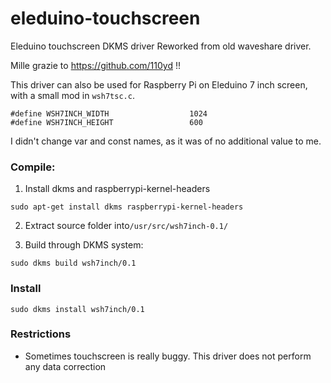 # eleduino-touchscreen
Eleduino touchscreen DKMS driver
Reworked from old waveshare driver.

Mille grazie to https://github.com/110yd !!

This driver can also be used for Raspberry Pi on Eleduino 7 inch screen, with a small mod in `wsh7tsc.c`.

```
#define WSH7INCH_WIDTH                  1024
#define WSH7INCH_HEIGHT                 600
```

I didn't change var and const names, as it was of no additional value to me.

### Compile:
1. Install dkms and raspberrypi-kernel-headers

```
sudo apt-get install dkms raspberrypi-kernel-headers
```

2. Extract source folder into`/usr/src/wsh7inch-0.1/`

3. Build through DKMS system:

```
sudo dkms build wsh7inch/0.1
```

### Install

```
sudo dkms install wsh7inch/0.1
```
### Restrictions

* Sometimes touchscreen is really buggy. This driver does not perform any data correction
